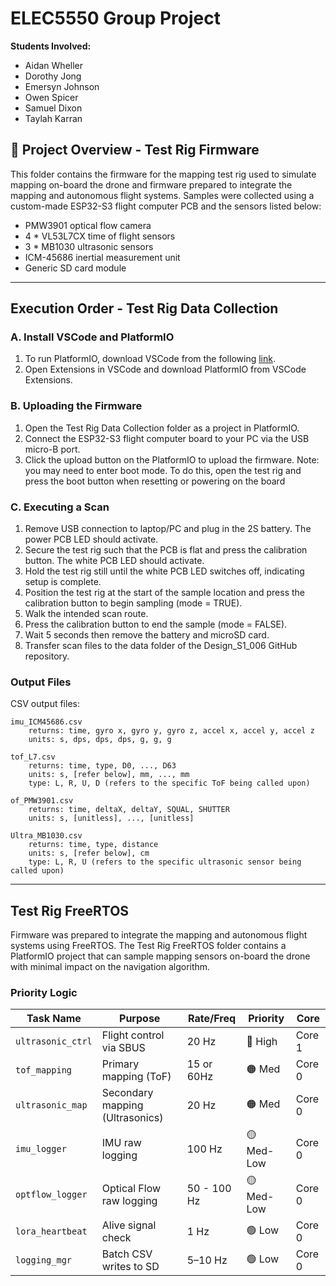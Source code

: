 # ELEC5550 Group Project

**Students Involved:**
- Aidan	Wheller
- Dorothy Jong
- Emersyn Johnson
- Owen Spicer
- Samuel Dixon
- Taylah Karran

## 📁 Project Overview - Test Rig Firmware

This folder contains the firmware for the mapping test rig used to simulate mapping on-board the drone and firmware prepared to integrate the mapping and autonomous flight systems. Samples were collected using a custom-made ESP32-S3 flight computer PCB and the sensors listed below:
- PMW3901 optical flow camera
- 4 * VL53L7CX time of flight sensors
- 3 * MB1030 ultrasonic sensors
- ICM-45686 inertial measurement unit
- Generic SD card module

---
## Execution Order - Test Rig Data Collection
### **A. Install VSCode and PlatformIO**
1. To run PlatformIO, download VSCode from the following [link](https://platformio.org/platformio-ide).
1. Open Extensions in VSCode and download PlatformIO from VSCode Extensions.

### **B. Uploading the Firmware** 
1. Open the Test Rig Data Collection folder as a project in PlatformIO.
1. Connect the ESP32-S3 flight computer board to your PC via the USB micro-B port.
1. Click the upload button on the PlatformIO to upload the firmware. Note: you may need to enter boot mode. To do this, open the test rig and press the boot button when resetting or powering on the board

### **C. Executing a Scan**
1. Remove USB connection to laptop/PC and plug in the 2S battery. The power PCB LED should activate.
1. Secure the test rig such that the PCB is flat and press the calibration button. The white PCB LED should activate.
1. Hold the test rig still until the white PCB LED switches off, indicating setup is complete.
1. Position the test rig at the start of the sample location and press the calibration button to begin sampling (mode = TRUE).
1. Walk the intended scan route.
1. Press the calibration button to end the sample (mode = FALSE).
1. Wait 5 seconds then remove the battery and microSD card.
1. Transfer scan files to the data folder of the Design_S1_006 GitHub repository.

### **Output Files**
CSV output files:

    imu_ICM45686.csv
        returns: time, gyro x, gyro y, gyro z, accel x, accel y, accel z
        units: s, dps, dps, dps, g, g, g

    tof_L7.csv
        returns: time, type, D0, ..., D63
        units: s, [refer below], mm, ..., mm
        type: L, R, U, D (refers to the specific ToF being called upon)

    of_PMW3901.csv
        returns: time, deltaX, deltaY, SQUAL, SHUTTER
        units: s, [unitless], ..., [unitless]

    Ultra_MB1030.csv
        returns: time, type, distance
        units: s, [refer below], cm
        type: L, R, U (refers to the specific ultrasonic sensor being called upon)

---
## Test Rig FreeRTOS

Firmware was prepared to integrate the mapping and autonomous flight systems using FreeRTOS. The Test Rig FreeRTOS folder contains a PlatformIO project that can sample mapping sensors on-board the drone with minimal impact on the navigation algorithm.

### **Priority Logic**

| Task Name         | Purpose                         | Rate/Freq   | Priority   | Core   |
| ----------------- | ------------------------------- | ---------   | ---------- | ------ |
| `ultrasonic_ctrl` | Flight control via SBUS         | 20 Hz       | 🔴 High    | Core 1 |
| `tof_mapping`     | Primary mapping (ToF)           | 15 or 60Hz  | 🟠 Med     | Core 0 |
| `ultrasonic_map`  | Secondary mapping (Ultrasonics) | 20 Hz       | 🟠 Med     | Core 0 |
| `imu_logger`      | IMU raw logging                 | 100 Hz      | 🟡 Med-Low | Core 0 |
| `optflow_logger`  | Optical Flow raw logging        | 50 - 100 Hz | 🟡 Med-Low | Core 0 |
| `lora_heartbeat`  | Alive signal check              | 1 Hz        | 🟢 Low     | Core 0 |
| `logging_mgr`     | Batch CSV writes to SD          | 5–10 Hz     | 🟢 Low     | Core 0 |
